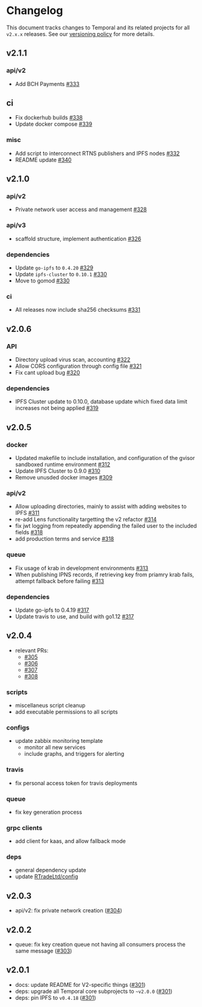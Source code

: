# Changelog

This document tracks changes to Temporal and its related projects for all `v2.x.x`
releases. See our [versioning policy](/VERSIONING.md) for more details.

## v2.1.1

### api/v2

* Add BCH Payments [#333](https://github.com/RTradeLtd/Temporal/pull/333)

## ci

* Fix dockerhub builds [#338](https://github.com/RTradeLtd/Temporal/pull/338)
* Update docker compose [#339](https://github.com/RTradeLtd/Temporal/pull/339)

### misc

* Add script to interconnect RTNS publishers and IPFS nodes [#332](https://github.com/RTradeLtd/Temporal/pull/332)
* README update [#340](https://github.com/RTradeLtd/Temporal/pull/340)

## v2.1.0

### api/v2

* Private network user access and management [#328](https://github.com/RTradeLtd/Temporal/pull/328)

### api/v3

* scaffold structure, implement authentication [#326](https://github.com/RTradeLtd/Temporal/pull/326)

### dependencies

* Update `go-ipfs` to `0.4.20` [#329](https://github.com/RTradeLtd/Temporal/pull/329)
* Update `ipfs-cluster` to `0.10.1` [#330](https://github.com/RTradeLtd/Temporal/pull/330)
* Move to gomod [#330](https://github.com/RTradeLtd/Temporal/pull/330)

### ci

* All releases now include sha256 checksums [#331](https://github.com/RTradeLtd/Temporal/pull/331)

## v2.0.6

### API

* Directory upload virus scan, accounting [#322](https://github.com/RTradeLtd/Temporal/pull/322)
* Allow CORS configuration through config file [#321](https://github.com/RTradeLtd/Temporal/pull/321)
* Fix cant upload bug [#320](https://github.com/RTradeLtd/Temporal/pull/320)

### dependencies

* IPFS Cluster update to 0.10.0, database update which fixed data limit increases not being applied [#319](https://github.com/RTradeLtd/Temporal/pull/319)

## v2.0.5

### docker

* Updated makefile to include installation, and configuration of the gvisor sandboxed runtime environment [#312](https://github.com/RTradeLtd/Temporal/pull/312)
* Update IPFS Cluster to 0.9.0 [#310](https://github.com/RTradeLtd/Temporal/pull/310)
* Remove unusded docker images [#309](https://github.com/RTradeLtd/Temporal/pull/309)

### api/v2

* Allow uploading directories, mainly to assist with adding websites to IPFS [#311](https://github.com/RTradeLtd/Temporal/pull/311)
* re-add Lens functionality targetting the v2 refactor [#314](https://github.com/RTradeLtd/Temporal/pull/314)
* fix jwt logging from repeatedly appending the failed user to the included fields [#318](https://github.com/RTradeLtd/Temporal/pull/318)
* add production terms and service [#318](https://github.com/RTradeLtd/Temporal/pull/318)

### queue

* Fix usage of krab in development environments [#313](https://github.com/RTradeLtd/Temporal/pull/313)
* When publishing IPNS records, if retrieving key from priamry krab fails, attempt fallback before failing [#313](https://github.com/RTradeLtd/Temporal/pull/313)

### dependencies

* Update go-ipfs to 0.4.19 [#317](https://github.com/RTradeLtd/Temporal/pull/317)
* Update travis to use, and build with go1.12 [#317](https://github.com/RTradeLtd/Temporal/pull/317)

## v2.0.4

* relevant PRs:
  * [#305](https://github.com/RTradeLtd/Temporal/pull/305)
  * [#306](https://github.com/RTradeLtd/Temporal/pull/306)
  * [#307](https://github.com/RTradeLtd/Temporal/pull/307)
  * [#308](https://github.com/RTradeLtd/Temporal/pull/308)
  
### scripts

* miscellaneus script cleanup
* add executable permissions to all scripts

### configs

* update zabbix monitoring template
  * monitor all new services
  * include graphs, and triggers for alerting

### travis

* fix personal access token for travis deployments

### queue

* fix key generation process

### grpc clients

* add client for kaas, and allow fallback mode

### deps

* general dependency update
* update [RTradeLtd/config](https://github.com/RTradeLtd/config)

## v2.0.3

* api/v2: fix private network creation ([#304](https://github.com/RTradeLtd/Temporal/pull/304))

## v2.0.2

* queue: fix key creation queue not having all consumers process the same message ([#303](https://github.com/RTradeLtd/Temporal/pull/303))

## v2.0.1

* docs: update README for V2-specific things ([#301](https://github.com/RTradeLtd/Temporal/pull/301))
* deps: upgrade all Temporal core subprojects to `~v2.0.0` ([#301](https://github.com/RTradeLtd/Temporal/pull/301))
* deps: pin IPFS to `v0.4.18` ([#301](https://github.com/RTradeLtd/Temporal/pull/301))

